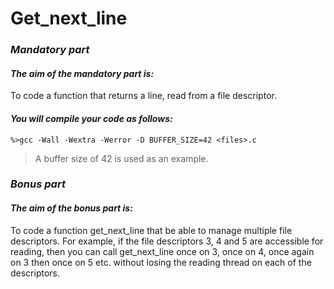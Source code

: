 # Get_next_line
### ***Mandatory part***
#### ***The aim of the mandatory part is:*** 
To code a function that returns a line, read from a file descriptor.
#### ***You will compile your code as follows:***
```
%>gcc -Wall -Wextra -Werror -D BUFFER_SIZE=42 <files>.c
```
>A buffer size of 42 is used as an example.
### ***Bonus part***
#### ***The aim of the bonus part is:*** 
To code a function get_next_line that be able to manage multiple file descriptors. For
example, if the file descriptors 3, 4 and 5 are accessible for reading, then you can
call get_next_line once on 3, once on 4, once again on 3 then once on 5 etc.
without losing the reading thread on each of the descriptors.
